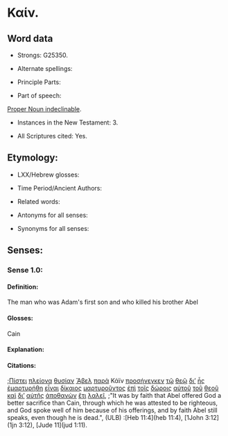 # Καίν.

<!-- Status: S2=NeedsFinalCheck -->
<!-- Lexica used for edits: BDAG, FFM, LN, A-S -->

## Word data

* Strongs: G25350.


* Alternate spellings:

* Principle Parts: 

* Part of speech: 

[Proper Noun indeclinable](http://ugg.readthedocs.io/en/latest/proper_noun_indeclinable.html).

* Instances in the New Testament: 3.

* All Scriptures cited: Yes.

## Etymology: 

* LXX/Hebrew glosses: 

* Time Period/Ancient Authors: 

* Related words: 

* Antonyms for all senses:

* Synonyms for all senses: 

## Senses:

### Sense 1.0:

#### Definition: 

The man who was Adam's first son and who killed his brother Abel

#### Glosses:

Cain

#### Explanation:

#### Citations:

;[Πίστει](../G41020/01.md) [πλείονα](../G41190/01.md) [θυσίαν](../G23780/01.md) [Ἅβελ](../G00060/01.md) [παρὰ](../G38440/01.md) Κάϊν [προσήνεγκεν](../G43740/01.md) [τῷ](../G35880/01.md) [θεῷ](../G23160/01.md) [δι’](../G12230/01.md) [ἧς](../G37390/01.md) [ἐμαρτυρήθη](../G31400/01.md) [εἶναι](../G99999/01.md) [δίκαιος](../G13420/01.md) [μαρτυροῦντος](../G31400/01.md) [ἐπὶ](../G19090/01.md) [τοῖς](../G35880/01.md) [δώροις](../G14350/01.md) [αὐτοῦ](../G08460/01.md) [τοῦ](../G35880/01.md) [θεοῦ](../G23160/01.md) [καὶ](../G25320/01.md) [δι’](../G12230/01.md) [αὐτῆς](../G08460/01.md) [ἀποθανὼν](../G05990/01.md) [ἔτι](../G20890/01.md) [λαλεῖ](../G29800/01.md), 
;"It was by faith that Abel offered God a better sacrifice than Cain, through which he was attested to be righteous, and God spoke well of him because of his offerings, and by faith Abel still speaks, even though he is dead.",  (ULB)
:[Heb 11:4](heb 11:4),  [1John 3:12](1jn 3:12),  [Jude 11](jud 1:11).
